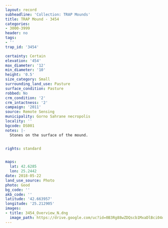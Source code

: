 ```yaml
---
layout: record
subheadline: 'Collection: TRAP Mounds'
title: TRAP Mound - 3454
categories:
- 3000-3999
header: no
tags:
- ''
trap_id: '3454'

certainty: Certain
elevation: '454'
max_diameter: '12'
min_diameter: '10'
height: '0.5'
size_category: Small
surrounding_land_use: Pasture
surface_condition: Pasture
robbed: No
crm_condition: '2'
crm_intactness: '2'
campaign: '2011'
source: Remote Sensing
municipality: Gorno Sahrane necropolis
locality: ''
bgcode: DS001
notes: |-
  Stones on the surface of the mound.


rights: standard


maps:
  lat: 42.6285
  lon: 25.2442
date: 2018-05-22
land_use_source: Photo
photo: Good
bg_code: ''
akb_code: ''
latitude: '42.663957'
longitude: '25.212905'
images:
- title: 3454_Overview_N.dng
  image_path: https://drive.google.com/uc?id=0B3Rg88wZDQscb1MxaDlBci04dUk
---
```

